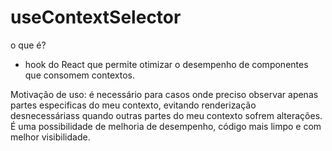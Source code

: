# useContextSelector
o que é?
- hook do React que permite otimizar o desempenho de componentes que consomem contextos.


Motivação de uso: é necessário para casos onde preciso observar apenas partes especificas do meu contexto, evitando renderização desnecessáriass quando outras partes do meu contexto sofrem alterações. É uma possibilidade de melhoria de desempenho, código mais limpo e com melhor visibilidade.